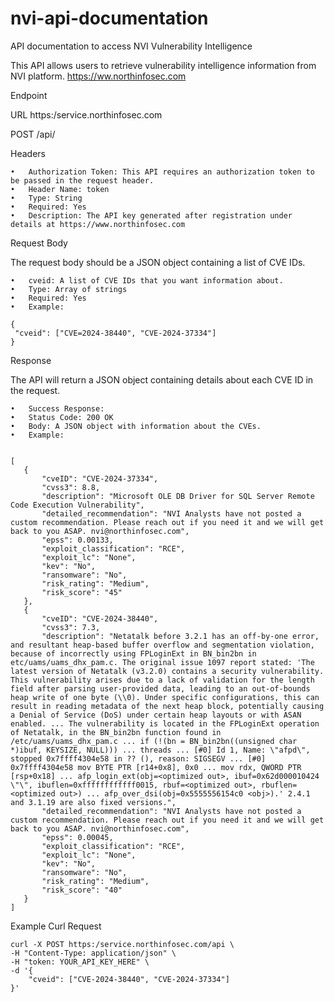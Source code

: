 # nvi-api-documentation
API documentation to access NVI Vulnerability Intelligence


This API allows users to retrieve vulnerability intelligence information from NVI platform. https://ww.northinfosec.com

Endpoint

URL https:/service.northinfosec.com

POST /api/

Headers

	•	Authorization Token: This API requires an authorization token to be passed in the request header.
	•	Header Name: token
	•	Type: String
	•	Required: Yes
	•	Description: The API key generated after registration under details at https://www.northinfosec.com

Request Body

The request body should be a JSON object containing a list of CVE IDs.

	•	cveid: A list of CVE IDs that you want information about.
	•	Type: Array of strings
	•	Required: Yes
	•	Example:
 
 ```
{
  "cveid": ["CVE=2024-38440", "CVE-2024-37334"]
}
 ```
Response

The API will return a JSON object containing details about each CVE ID in the request.

	•	Success Response:
	•	Status Code: 200 OK
	•	Body: A JSON object with information about the CVEs.
	•	Example:

 ```

 [
    {
        "cveID": "CVE-2024-37334",
        "cvss3": 8.8,
        "description": "Microsoft OLE DB Driver for SQL Server Remote Code Execution Vulnerability",
        "detailed_recommendation": "NVI Analysts have not posted a custom recommendation. Please reach out if you need it and we will get back to you ASAP. nvi@northinfosec.com",
        "epss": 0.00133,
        "exploit_classification": "RCE",
        "exploit_lc": "None",
        "kev": "No",
        "ransomware": "No",
        "risk_rating": "Medium",
        "risk_score": "45"
    },
    {
        "cveID": "CVE-2024-38440",
        "cvss3": 7.3,
        "description": "Netatalk before 3.2.1 has an off-by-one error, and resultant heap-based buffer overflow and segmentation violation, because of incorrectly using FPLoginExt in BN_bin2bn in etc/uams/uams_dhx_pam.c. The original issue 1097 report stated: 'The latest version of Netatalk (v3.2.0) contains a security vulnerability. This vulnerability arises due to a lack of validation for the length field after parsing user-provided data, leading to an out-of-bounds heap write of one byte (\\0). Under specific configurations, this can result in reading metadata of the next heap block, potentially causing a Denial of Service (DoS) under certain heap layouts or with ASAN enabled. ... The vulnerability is located in the FPLoginExt operation of Netatalk, in the BN_bin2bn function found in /etc/uams/uams_dhx_pam.c ... if (!(bn = BN_bin2bn((unsigned char *)ibuf, KEYSIZE, NULL))) ... threads ... [#0] Id 1, Name: \"afpd\", stopped 0x7ffff4304e58 in ?? (), reason: SIGSEGV ... [#0] 0x7ffff4304e58 mov BYTE PTR [r14+0x8], 0x0 ... mov rdx, QWORD PTR [rsp+0x18] ... afp_login_ext(obj=<optimized out>, ibuf=0x62d000010424 \"\", ibuflen=0xffffffffffff0015, rbuf=<optimized out>, rbuflen=<optimized out>) ... afp_over_dsi(obj=0x5555556154c0 <obj>).' 2.4.1 and 3.1.19 are also fixed versions.",
        "detailed_recommendation": "NVI Analysts have not posted a custom recommendation. Please reach out if you need it and we will get back to you ASAP. nvi@northinfosec.com",
        "epss": 0.00045,
        "exploit_classification": "RCE",
        "exploit_lc": "None",
        "kev": "No",
        "ransomware": "No",
        "risk_rating": "Medium",
        "risk_score": "40"
    }
]
 ```
Example Curl Request
```
curl -X POST https:/service.northinfosec.com/api \
-H "Content-Type: application/json" \
-H "token: YOUR_API_KEY_HERE" \
-d '{
    "cveid": ["CVE-2024-38440", "CVE-2024-37334"]
}'
```






